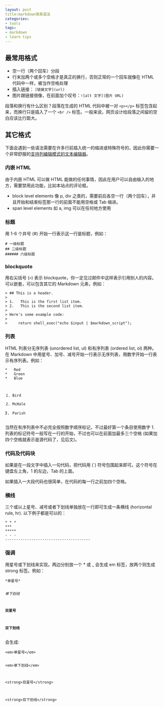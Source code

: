 ```yaml
---
layout: post
title:markdown简易语法
categories:
- tools
tags:
- markdown
- learn tips
---
```


<h2>最常用格式</h2>
<ul>
<li>空一行（两个回车）分段</li>
<li>行末加两个或多个空格才是真正的换行，否则正常的一个回车就像在 HTML 代码中一样，被当作空格处理</li>
<li>插入链接： <code>[链接文字](url)</code></li>
<li>图片跟链接很像，在前面加个叹号：<code>![alt 文字](图片 URL)</code></li>
</ul>
<p>段落和换行有什么区别？段落在生成的 HTML 代码中被一对 <code>&lt;p&gt;&lt;/p&gt;</code> 标签包含起来，而换行只是插入了一个 <code>&lt;br /&gt;</code> 标签。一般来说，网页设计给段落之间留的空白应该比行距大。</p>
<h2>其它格式</h2>
<p>下面会遇到一些语法需要在许多行前插入统一的缩进或特殊符号的，因此你需要一个非常舒服的<a href="http://qingbo.net/picky/509-column-editing.html">支持列编辑模式的文本编辑器</a>。</p>
<h3>内嵌 HTML</h3>
<p>由于内嵌 HTML 可以做 HTML 能做的任何事情，因此在用户可以自由输入的地方，需要禁用此功能，比如本站点的评论框。</p>
<ul>
<li>block level elements 像 p, div 之类的，需要前后各空一行（两个回车），并且开始和结束标签那一行的前面不能用空格或 Tab 缩进。</li>
<li>span level elements 如 a, img 可以在任何地方使用</li>
</ul>
<h3>标题</h3>
<p>用 1-6 个井号 (#) 开始一行表示这一行是标题，例如：</p>
<pre><code># 一级标题
## 二级标题
###### 六级标题
</code></pre>
<h3>blockquote</h3>
<p>用右尖括号 (<code>&gt;</code>) 表示 blockquote，你一定见过邮件中这样表示引用别人的内容。可以嵌套，可以包含其它的 Markdown 元素，例如：</p>
<pre><code>&gt; ## This is a header.
&gt;
&gt; 1.   This is the first list item.
&gt; 2.   This is the second list item.
&gt;
&gt; Here's some example code:
&gt;
&gt;     return shell_exec("echo $input | $markdown_script");
</code></pre>
<h3>列表</h3>
<p>HTML 列表分无序列表 (unordered list, ul) 和有序列表 (ordered list, ol) 两种。在 Markdown 中用星号、加号、减号开始一行表示无序列表，用数字开始一行表示有序列表。例如：</p>
<pre><code>*   Red
*   Green
*   Blue

1.  Bird
2.  McHale
3.  Parish
</code></pre>
<p>当然在有序列表中不必完全按照数字顺序标记，不过最好第一个条目使用数字 1. 列表的标记符号一般写在一行的开始，不过也可以在前面加最多三个空格 (如果加四个空格就表示是源代码了，见后文)。</p>
<h3>代码及代码块</h3>
<p>如果是在一段文字中插入一句代码，把代码用 (`) 符号包围起来即可。这个符号在键盘左上角，1 的左边，Tab 的上面。</p>
<p>如果插入一大段代码也很简单，在代码的每一行之前加四个空格。</p>
<h3>横线</h3>
<p>三个或以上星号、减号或者下划线单独放在一行即可生成一条横线 (horizontal rule, hr). 以下例子都是可以的：</p>
<pre><code>* * *
***
*****
- - -
---------------------------------------
</code></pre>
<h3>强调</h3>
<p>用星号或下划线来实现。两边分别放一个 * 或 _ 会生成 em 标签，放两个则生成 strong 标签。例如：</p>
<pre><code>*单星号*

_单下划线_

**双星号**

__双下划线__
</code></pre>
<p>会生成:</p>
<pre><code>&lt;em&gt;单星号&lt;/em&gt;

&lt;em&gt;单下划线&lt;/em&gt;

&lt;strong&gt;双星号&lt;/strong&gt;

&lt;strong&gt;双下划线&lt;/strong&gt;
</code></pre></div>